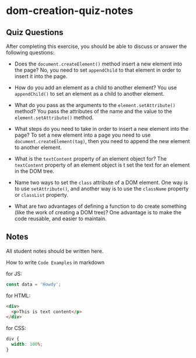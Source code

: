 # dom-creation-quiz-notes

## Quiz Questions

After completing this exercise, you should be able to discuss or answer the following questions:

- Does the `document.createElement()` method insert a new element into the page?
  No, you need to set `appendChild` to that element in order to insert it into the page.

- How do you add an element as a child to another element?
  You use `appendChild()` to set an element as a child to another element.

- What do you pass as the arguments to the `element.setAttribute()` method?
  You pass the attributes of the name and the value to the `element.setAttribute()` method.

- What steps do you need to take in order to insert a new element into the page?
  To set a new element into a page you need to use `document.createElement(tag)`, then you need to append the new element to another element.

- What is the `textContent` property of an element object for?
  The `textContent` property of an element object is t set the text for an element in the DOM tree.

- Name two ways to set the `class` attribute of a DOM element.
  One way is to use `setAttribute()`, and another way is to use the `className` property or `classList` property.

- What are two advantages of defining a function to do create something (like the work of creating a DOM tree)?
  One advantage is to make the code reusable, and easier to maintain.

## Notes

All student notes should be written here.

How to write `Code Examples` in markdown

for JS:

```javascript
const data = 'Howdy';
```

for HTML:

```html
<div>
  <p>This is text content</p>
</div>
```

for CSS:

```css
div {
  width: 100%;
}
```
